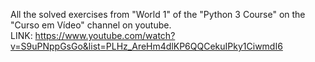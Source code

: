 All the solved exercises from "World 1" of the "Python 3 Course" on the "Curso em Vídeo" channel on youtube.
<br>
LINK: https://www.youtube.com/watch?v=S9uPNppGsGo&list=PLHz_AreHm4dlKP6QQCekuIPky1CiwmdI6
